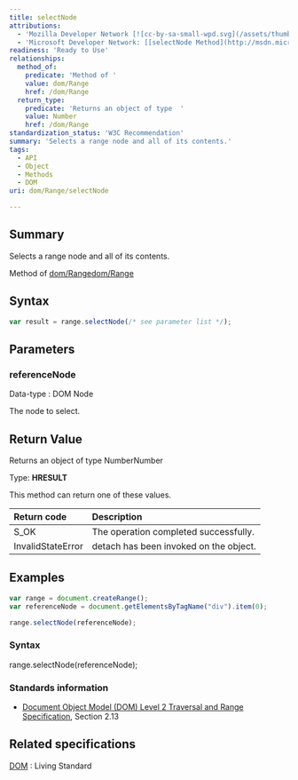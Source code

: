 ```yaml
---
title: selectNode
attributions:
  - 'Mozilla Developer Network [![cc-by-sa-small-wpd.svg](/assets/thumb/8/8c/cc-by-sa-small-wpd.svg/120px-cc-by-sa-small-wpd.svg.png)](http://creativecommons.org/licenses/by-sa/3.0/us/): [[Range.selectNode](https://developer.mozilla.org/en-US/docs/Web/API/Range.selectNode) Article]'
  - 'Microsoft Developer Network: [[selectNode Method](http://msdn.microsoft.com/en-us/library/ie/ff975446(v=vs.85).aspx) Article]'
readiness: 'Ready to Use'
relationships:
  method_of:
    predicate: 'Method of '
    value: dom/Range
    href: /dom/Range
  return_type:
    predicate: 'Returns an object of type  '
    value: Number
    href: /dom/Range
standardization_status: 'W3C Recommendation'
summary: 'Selects a range node and all of its contents.'
tags:
  - API
  - Object
  - Methods
  - DOM
uri: dom/Range/selectNode

---
```

## Summary

Selects a range node and all of its contents.

Method of [dom/Range](/dom/Range)[dom/Range](/dom/Range)

## Syntax

``` js
var result = range.selectNode(/* see parameter list */);
```

## Parameters

### referenceNode

 Data-type
:   DOM Node

 The node to select.

## Return Value

Returns an object of type NumberNumber

Type: **HRESULT**

This method can return one of these values.

|Return code|Description|
|:----------|:----------|
|S\_OK|The operation completed successfully.|
|InvalidStateError|detach has been invoked on the object.|

## Examples

``` js
var range = document.createRange();
var referenceNode = document.getElementsByTagName("div").item(0);

range.selectNode(referenceNode);
```

### Syntax

range.selectNode(referenceNode);

### Standards information

-   [Document Object Model (DOM) Level 2 Traversal and Range Specification](http://go.microsoft.com/fwlink/p/?linkid=182712), Section 2.13

## Related specifications

[DOM](http://dom.spec.whatwg.org/#dom-range-selectnode)
:   Living Standard
